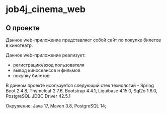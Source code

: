# job4j_cinema_web

## О проекте

Данное web-приложение представляет собой сайт по покупке билетов в кинотеатр.

Данное web-приложение реализует:
- регистрацию/вход пользователя
- вывод киносеансов и фильмов
- покупку билетов

В данном проекте исользуется следующий стек технологий - Spring Boot 2.4.8, Thymeleaf 2.7.6, Bootstrap 4.4.1, Liquibase 4.15.0, Sql2o 1.6.0, PostgreSQL JDBC Driver 42.5.1

Окружение: Java 17, Maven 3.8, PostgreSQL 14; 